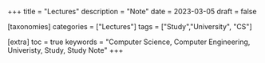 +++
title = "Lectures"
description = "Note"
date = 2023-03-05
draft = false

[taxonomies]
categories = ["Lectures"]
tags = ["Study","University", "CS"]

[extra]
toc = true
keywords = "Computer Science, Computer Engineering, Univeristy, Study, Study Note"
+++
